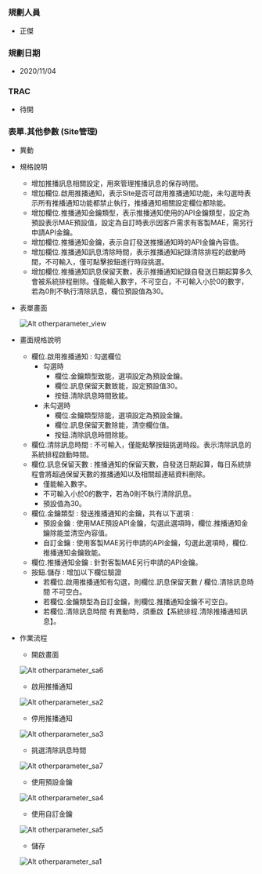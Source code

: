 ### <div id="user">規劃人員</div>
* 正傑

### <div id="updatedate">規劃日期</div>
* 2020/11/04

### <div id="trac">TRAC</div>
* 待開

### <div id="sitemanage_2">表單.其他參數 <path>(Site管理)</path></div>
* 異動
* 規格說明
    * 增加推播訊息相關設定，用來管理推播訊息的保存時間。
    * 增加欄位.啟用推播通知，表示Site是否可啟用推播通知功能，未勾選時表示所有推播通知功能都禁止執行，推播通知相關設定欄位都除能。
    * 增加欄位.推播通知金鑰類型，表示推播通知使用的API金鑰類型，設定為預設表示MAE預設值，設定為自訂時表示因客戶需求有客製MAE，需另行申請API金鑰。
    * 增加欄位.推播通知金鑰，表示自訂發送推播通知時的API金鑰內容值。
    * 增加欄位.推播通知訊息清除時間，表示推播通知紀錄清除排程的啟動時間，不可輸入，僅可點擊按鈕進行時段挑選。
    * 增加欄位.推播通知訊息保留天數，表示推播通知紀錄自發送日期起算多久會被系統排程刪除。僅能輸入數字，不可空白，不可輸入小於0的數字，若為0則不執行清除訊息，欄位預設值為30。
* 表單畫面

    ![Alt otherparameter_view](./img/otherparameter_view.png)   
* 畫面規格說明
    * 欄位.啟用推播通知 : 勾選欄位
        * 勾選時
            * 欄位.金鑰類型致能，選項設定為預設金鑰。
            * 欄位.訊息保留天數致能，設定預設值30。
            * 按鈕.清除訊息時間致能。
        * 未勾選時
            * 欄位.金鑰類型除能，選項設定為預設金鑰。
            * 欄位.訊息保留天數除能，清空欄位值。
            * 按鈕.清除訊息時間除能。
    * 欄位.清除訊息時間 : 不可輸入，僅能點擊按鈕挑選時段。表示清除訊息的系統排程啟動時間。
    * 欄位.訊息保留天數 : 推播通知的保留天數，自發送日期起算，每日系統排程會將超過保留天數的推播通知以及相關超連結資料刪除。
        * 僅能輸入數字。
        * 不可輸入小於0的數字，若為0則不執行清除訊息。
        * 預設值為30。
    * 欄位.金鑰類型 : 發送推播通知的金鑰，共有以下選項 : 
        * 預設金鑰 : 使用MAE預設API金鑰，勾選此選項時，欄位.推播通知金鑰除能並清空內容值。
        * 自訂金鑰 : 使用客製MAE另行申請的API金鑰，勾選此選項時，欄位.推播通知金鑰致能。
    * 欄位.推播通知金鑰 : 針對客製MAE另行申請的API金鑰。
    * 按鈕.儲存 : 增加以下欄位驗證
        * 若欄位.啟用推播通知有勾選，則欄位.訊息保留天數 / 欄位.清除訊息時間 不可空白。
        * 若欄位.金鑰類型為自訂金鑰，則欄位.推播通知金鑰不可空白。
        * 若欄位.清除訊息時間 有異動時，須重啟【系統排程.清除推播通知訊息】。

* 作業流程
    * 開啟畫面

    ![Alt otherparameter_sa6](./img/otherparameter_sa6.png)
    * 啟用推播通知

    ![Alt otherparameter_sa2](./img/otherparameter_sa2.png)
    * 停用推播通知

    ![Alt otherparameter_sa3](./img/otherparameter_sa3.png)
    * 挑選清除訊息時間

    ![Alt otherparameter_sa7](./img/otherparameter_sa7.png)
    * 使用預設金鑰

    ![Alt otherparameter_sa4](./img/otherparameter_sa4.png)
    * 使用自訂金鑰

    ![Alt otherparameter_sa5](./img/otherparameter_sa5.png)
    * 儲存

    ![Alt otherparameter_sa1](./img/otherparameter_sa1.png)
